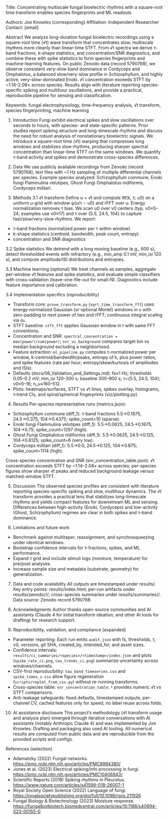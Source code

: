 Title: Concentrating multiscale fungal bioelectric rhythms with a square-root time transform enables species fingerprints and ML readouts

Authors: Joe Knowles (corresponding)
Affiliation: Independent Researcher
Contact: [email]

Abstract
We analyze long-duration fungal bioelectric recordings using a square-root time (√t) wave transform that concentrates slow, multiscale rhythms more cleanly than linear-time STFT. From √t spectra we derive τ-band fractions, k-shape statistics, and concentration/SNR diagnostics, and combine these with spike statistics to form species fingerprints and machine-learning features. On public Zenodo data (record 5790768), we observe consistent very-slow band dominance in Cordyceps and Omphalotus, a balanced slow/very-slow profile in Schizophyllum, and highly active, very-slow-dominated Enoki. √t concentration exceeds STFT by ~1.14–2.08× across species. Results align with literature reporting species-specific spiking and multihour oscillations, and provide a practical, reproducible pipeline for sensing and classification.

Keywords: fungal electrophysiology, time–frequency analysis, √t transform, species fingerprinting, machine learning

1. Introduction
Fungi exhibit electrical spikes and slow oscillations over seconds to hours, with species- and state-specific patterns. Prior studies report spiking structure and long-timescale rhythms and discuss the need for robust analysis of nonstationary bioelectric signals. We introduce a square-root time (√t) warping that compresses long windows and stabilizes slow rhythms, producing sharper spectral concentration than linear-time STFT on the same windows. We quantify τ-band activity and spikes and demonstrate cross-species differences.

2. Data
We use publicly available recordings from Zenodo (record 5790768), text files with ~1 Hz sampling of multiple differential channels per species. Example species analyzed: Schizophyllum commune, Enoki fungi Flammulina velutipes, Ghost Fungi Omphalotus nidiformis, Cordyceps militari.

3. Methods
3.1 √t transform
Define u = √t and compute W(k, τ; u0) on a uniform u-grid with window ψ(u/τ − u0) and rFFT over u. Energy normalization removes τ bias. We scan u0 over ν0 centers (typ. ν0≈5–24; examples use ν0≈17) and τ over {5.5, 24.5, 104} to capture fast/slow/very-slow rhythms. We report:
- τ-band fractions (normalized power per τ within window)
- k-shape statistics (centroid, bandwidth, peak count, entropy)
- concentration and SNR diagnostics

3.2 Spike statistics
We detrend with a long moving baseline (e.g., 600 s), detect thresholded events with refractory (e.g., min_amp 0.1 mV, min_isi 120 s), and compute amplitude/ISI distributions and entropies.

3.3 Machine learning (optional)
We treat channels as samples, aggregate per-window √t features and spike statistics, and evaluate simple classifiers with cross-validation (leave-one-file-out for small-N). Diagnostics include feature importance and calibration.

3.4 Implementation specifics (reproducibility)
- Transform core: `prove_transform.py` (`sqrt_time_transform_fft`) uses energy-normalized Gaussian (or optional Morlet) windows in u with zero-padding to next power of two and rFFT; continuous integral scaling via `du`.
- STFT baseline: `stft_fft` applies Gaussian window in t with same FFT conventions.
- Concentration and SNR: `spectral_concentration = max(power)/sum(power)`; `snr_vs_background` compares target bin vs median background excluding a neighborhood.
- Feature extraction: `ml_pipeline.py` computes τ-normalized power per window, k-centroid/bandwidth/peaks, entropy of k, plus power ratios, and spike features (rate per hour; entropy/skew/kurtosis of amplitudes and ISIs).
- Defaults (docs/06_Validation_and_Settings.md): fs≈1 Hz; thresholds 0.05–0.2 mV; min_isi 120–300 s; baseline 300–900 s; τ={5.5, 24.5, 104}; ν0≈5–16; n_u≈160–512.
- Plots: heatmaps/surfaces, STFT vs √t lines, spikes overlay, histograms, τ‑trend CIs, and spiral/spherical fingerprints (viz/plotting.py).

4. Results
Per-species representative runs (metrics.json):
- Schizophyllum commune (diff_1): τ-band fractions 5.5→0.1875, 24.5→0.375, 104→0.4375; spike_count=10 (sparse).
- Enoki fungi Flammulina velutipes (diff_1): 5.5→0.0625, 24.5→0.1875, 104→0.75; spike_count=1297 (high).
- Ghost Fungi Omphalotus nidiformis (diff_1): 5.5→0.0625, 24.5→0.125, 104→0.8125; spike_count=6 (very low).
- Cordyceps militari (diff_1): 5.5→0.0, 24.5→0.125, 104→0.875; spike_count=1114 (high).

Cross-species concentration and SNR (snr_concentration_table.json):
√t concentration exceeds STFT by ~1.14–2.08× across species; per-species figures show sharper √t peaks and reduced background leakage versus matched-window STFT.

5. Discussion
The observed species profiles are consistent with literature reporting species-specific spiking and slow, multihour dynamics. The √t transform provides a practical lens that stabilizes long-timescale rhythms and yields compact features for downstream ML and sensing. Differences between high-activity (Enoki, Cordyceps) and low-activity (Ghost, Schizophyllum) regimes are clear in both spikes and τ-band dominance.

6. Limitations and future work
- Benchmark against multitaper, reassignment, and synchrosqueezing under identical windows.
- Bootstrap confidence intervals for τ-fractions, spikes, and ML performance.
- Expand τ grid and include stimuli logs (moisture, temperature) for pre/post analyses.
- Increase sample size and metadata (substrate, geometry) for generalization.

7. Data and code availability
All outputs are timestamped under results/. Key entry points: results/index.html; per-run artifacts under results/zenodo/<species>/<timestamp>/; cross-species summaries under results/summaries/<timestamp>/. Data source: Zenodo record 5790768.

8. Acknowledgments
Author thanks open-source communities and AI assistants (Claude 4 for initial transform ideation; and other AI tools for drafting) for research support.

9. Reproducibility, validation, and compliance (expanded)
- Parameter reporting: Each run emits `audit.json` with fs, thresholds, τ, ν0, versions, git SHA, created_by, intended_for, and asset sizes.
- Confidence intervals: `results/ci_summaries/<species>/<timestamp>/index.json` and plots (`spike_rate_ci.png`, `tau_trends_ci.png`) summarize uncertainty across windows/channels.
- CSV-first reproducibility: `tau_band_timeseries.csv` and `spike_times_s.csv` allow figure regeneration (`scripts/replot_from_csv.py`) without re-running transforms.
- Cross-species table: `snr_concentration_table.*` provides numeric √t vs STFT comparisons.
- Anti-leakage safeguards: fixed defaults, timestamped outputs, per-channel CV, cached features only for speed, no label reuse across folds.

10. AI assistance disclosure
This project’s methodology (√t transform usage and analysis plan) emerged through iterative conversations with AI assistants (notably Anthropic Claude 4) and was implemented by Joe Knowles. Drafting and packaging also used AI tooling. All numerical results are computed from public data and are reproducible from the provided scripts and configs.

References (selection)
- Adamatzky (2022) Fungal networks. https://pmc.ncbi.nlm.nih.gov/articles/PMC8984380/
- Jones et al. (2023) Electrical spiking/info processing in fungi. https://pmc.ncbi.nlm.nih.gov/articles/PMC10406843/
- Scientific Reports (2018) Spiking rhythms in Pleurotus. https://www.nature.com/articles/s41598-018-26007-1
- Royal Society Open Science (2022) Language of fungi. https://royalsocietypublishing.org/doi/full/10.1098/rsos.211926
- Fungal Biology & Biotechnology (2023) Moisture response. https://fungalbiolbiotech.biomedcentral.com/articles/10.1186/s40694-023-00155-0
